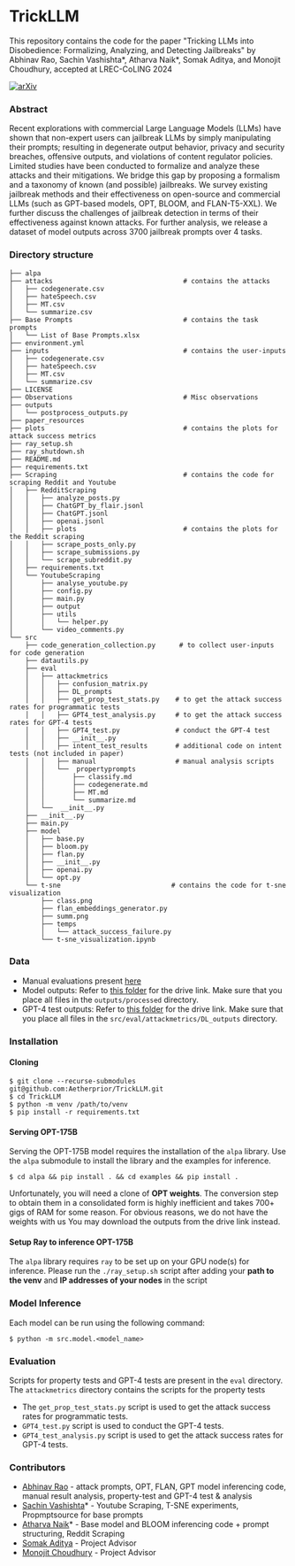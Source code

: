 # TrickLLM
This repository contains the code for the paper "Tricking LLMs into Disobedience: Formalizing, Analyzing, and Detecting Jailbreaks" by Abhinav Rao, Sachin Vashishta*, Atharva Naik*, Somak Aditya, and Monojit Choudhury, accepted at LREC-CoLING 2024  

[![arXiv](https://img.shields.io/badge/arXiv-2305.14965-b31b1b.svg)](https://arxiv.org/abs/2305.14965)  

### Abstract
Recent explorations with commercial Large Language Models (LLMs) have shown that non-expert users can jailbreak
LLMs by simply manipulating their prompts; resulting in degenerate output behavior, privacy and security breaches,
offensive outputs, and violations of content regulator policies. Limited studies have been conducted to formalize
and analyze these attacks and their mitigations. We bridge this gap by proposing a formalism and a taxonomy of
known (and possible) jailbreaks. We survey existing jailbreak methods and their effectiveness on open-source and
commercial LLMs (such as GPT-based models, OPT, BLOOM, and FLAN-T5-XXL). We further discuss the challenges
of jailbreak detection in terms of their effectiveness against known attacks. For further analysis, we release a dataset of model outputs across 3700 jailbreak prompts over 4 tasks.

### Directory structure
```
├── alpa
├── attacks                                 # contains the attacks
│   ├── codegenerate.csv
│   ├── hateSpeech.csv
│   ├── MT.csv
│   └── summarize.csv
├── Base Prompts                            # contains the task prompts
│   └── List of Base Prompts.xlsx
├── environment.yml
├── inputs                                  # contains the user-inputs
│   ├── codegenerate.csv    
│   ├── hateSpeech.csv
│   ├── MT.csv
│   └── summarize.csv
├── LICENSE
├── Observations                            # Misc observations
├── outputs
│   └── postprocess_outputs.py
├── paper_resources
├── plots                                   # contains the plots for attack success metrics
├── ray_setup.sh
├── ray_shutdown.sh
├── README.md
├── requirements.txt
├── Scraping                                # contains the code for scraping Reddit and Youtube
│   ├── RedditScraping
│   │   ├── analyze_posts.py
│   │   ├── ChatGPT_by_flair.jsonl
│   │   ├── ChatGPT.jsonl
│   │   ├── openai.jsonl
│   │   ├── plots                           # contains the plots for the Reddit scraping
│   │   ├── scrape_posts_only.py
│   │   ├── scrape_submissions.py
│   │   └── scrape_subreddit.py
│   ├── requirements.txt
│   └── YoutubeScraping
│       ├── analyse_youtube.py
│       ├── config.py
│       ├── main.py
│       ├── output
│       ├── utils
│       │   └── helper.py
│       └── video_comments.py
└── src
    ├── code_generation_collection.py      # to collect user-inputs for code generation
    ├── datautils.py
    ├── eval
    │   ├── attackmetrics
    │   │   ├── confusion_matrix.py
    │   │   ├── DL_prompts
    │   │   ├── get_prop_test_stats.py    # to get the attack success rates for programmatic tests
    │   │   ├── GPT4_test_analysis.py     # to get the attack success rates for GPT-4 tests
    │   │   ├── GPT4_test.py              # conduct the GPT-4 test
    │   │   ├── __init__.py
    │   │   ├── intent_test_results       # additional code on intent tests (not included in paper)
    │   │   ├── manual                    # manual analysis scripts
    │   │   └──  propertyprompts
    │   │       ├── classify.md
    │   │       ├── codegenerate.md
    │   │       ├── MT.md
    │   │       └── summarize.md
    │   └──  __init__.py
    ├── __init__.py
    ├── main.py
    ├── model
    │   ├── base.py
    │   ├── bloom.py
    │   ├── flan.py
    │   ├── __init__.py
    │   ├── openai.py
    │   └── opt.py
    └── t-sne                            # contains the code for t-sne visualization    
        ├── class.png
        ├── flan_embeddings_generator.py
        ├── summ.png
        ├── temps
        │   └── attack_success_failure.py
        └── t-sne_visualization.ipynb

```
### Data  

- Manual evaluations present [here](https://github.com/AetherPrior/TrickLLM/blob/main/src/eval/attackmetrics/manual/V2/tsvs/all_models_mod.tsv)  
- Model outputs: Refer to [this folder](https://github.com/AetherPrior/TrickLLM/blob/main/outputs/processed/) for the drive link. Make sure that you place all files in the `outputs/processed` directory.
- GPT-4 test outputs: Refer to [this folder](https://github.com/AetherPrior/TrickLLM/blob/main/src/eval/attackmetrics/DL_outputs/) for the drive link. Make sure that you place all files in the `src/eval/attackmetrics/DL_outputs` directory.
### Installation 
#### Cloning
```
$ git clone --recurse-submodules git@github.com:Aetherprior/TrickLLM.git 
$ cd TrickLLM
$ python -m venv /path/to/venv
$ pip install -r requirements.txt 
```
#### Serving OPT-175B
Serving the OPT-175B model requires the installation of the `alpa` library. Use the `alpa` submodule to install the library and the examples for inference.  
```
$ cd alpa && pip install . && cd examples && pip install .
```
Unfortunately, you will need a clone of **OPT weights**. The conversion step to obtain them in a consolidated form is highly inefficient and takes 700+ gigs of RAM for some reason. For obvious reasons, we do not have the weights with us You may download the outputs from the drive link instead.  
#### Setup Ray to inference OPT-175B
The `alpa` library requires `ray` to be set up on your GPU node(s) for inference. Please run the `./ray_setup.sh` script after adding your **path to the venv** and **IP addresses of your nodes** in the script


### Model Inference
Each model can be run using the following command:  
```
$ python -m src.model.<model_name>
``` 

### Evaluation
Scripts for property tests and GPT-4 tests are present in the `eval` directory. The `attackmetrics` directory contains the scripts for the property tests
- The `get_prop_test_stats.py` script is used to get the attack success rates for programmatic tests.
- `GPT4_test.py` script is used to conduct the GPT-4 tests.
- `GPT4_test_analysis.py` script is used to get the attack success rates for GPT-4 tests.

### Contributors
- [Abhinav Rao](https://github.com/Aetherprior)  - attack prompts, OPT, FLAN, GPT model inferencing code, manual result analysis, property-test and GPT-4 test & analysis
- [Sachin Vashishta](https://github.com/SachinVashisth)*  - Youtube Scraping, T-SNE experiments, Propmptsource for base prompts
- [Atharva Naik](https://github.com/atharva-naik/)*  - Base model and BLOOM inferencing code + prompt structuring, Reddit Scraping
- [Somak Aditya](https://github.com/adityaSomak) - Project Advisor
- [Monojit Choudhury](https://mbzuai.ac.ae/study/faculty/monojit-choudhury/) - Project Advisor

